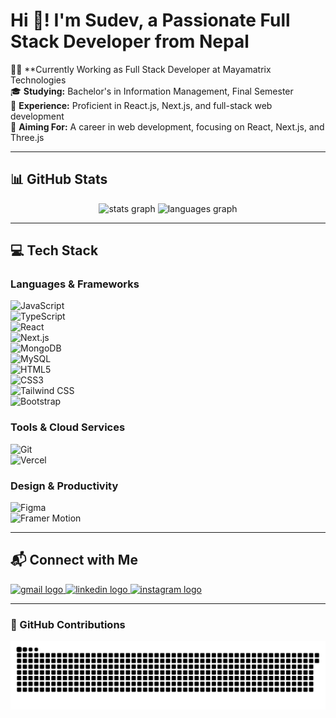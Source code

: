 # Hi 👋! I'm Sudev, a Passionate Full Stack Developer from Nepal  

👨‍💻 **Currently Working as Full Stack Developer at Mayamatrix Technologies  
🎓 **Studying:** Bachelor's in Information Management, Final Semester  
💼 **Experience:** Proficient in React.js, Next.js, and full-stack web development  
🚀 **Aiming For:** A career in web development, focusing on React, Next.js, and Three.js  

---

## 📊 GitHub Stats  

<div align="center">
  <img src="https://github-readme-stats.vercel.app/api?username=sudevmagar&hide_title=false&hide_rank=false&show_icons=true&include_all_commits=true&count_private=true&disable_animations=false&theme=dracula&locale=en&hide_border=false" height="150" alt="stats graph"  />
  <img src="https://github-readme-stats.vercel.app/api/top-langs?username=sudevmagar&locale=en&hide_title=false&layout=compact&card_width=320&langs_count=5&theme=dracula&hide_border=false" height="150" alt="languages graph"  />
</div>  

---

## 💻 Tech Stack  

### **Languages & Frameworks**  
![JavaScript](https://img.shields.io/badge/JavaScript-%23F7DF1E.svg?style=for-the-badge&logo=javascript&logoColor=black)  
![TypeScript](https://img.shields.io/badge/TypeScript-%23007ACC.svg?style=for-the-badge&logo=typescript&logoColor=white)  
![React](https://img.shields.io/badge/React-%2320232a.svg?style=for-the-badge&logo=react&logoColor=%2361DAFB)  
![Next.js](https://img.shields.io/badge/Next.js-black?style=for-the-badge&logo=next.js&logoColor=white)  
![MongoDB](https://img.shields.io/badge/MongoDB-%234ea94b.svg?style=for-the-badge&logo=mongodb&logoColor=white)  
![MySQL](https://img.shields.io/badge/MySQL-%2300758F.svg?style=for-the-badge&logo=mysql&logoColor=white)  
![HTML5](https://img.shields.io/badge/HTML5-%23E34F26.svg?style=for-the-badge&logo=html5&logoColor=white)  
![CSS3](https://img.shields.io/badge/CSS3-%231572B6.svg?style=for-the-badge&logo=css3&logoColor=white)  
![Tailwind CSS](https://img.shields.io/badge/TailwindCSS-%2338B2AC.svg?style=for-the-badge&logo=tailwind-css&logoColor=white)  
![Bootstrap](https://img.shields.io/badge/Bootstrap-%23563D7C.svg?style=for-the-badge&logo=bootstrap&logoColor=white)  

### **Tools & Cloud Services**  
![Git](https://img.shields.io/badge/Git-%23F05032.svg?style=for-the-badge&logo=git&logoColor=white)  
![Vercel](https://img.shields.io/badge/Vercel-%23000000.svg?style=for-the-badge&logo=vercel&logoColor=white)  

### **Design & Productivity**  
![Figma](https://img.shields.io/badge/Figma-%23F24E1E.svg?style=for-the-badge&logo=figma&logoColor=white)  
![Framer Motion](https://img.shields.io/badge/Framer-black?style=for-the-badge&logo=framer&logoColor=blue)  

---

## 📬 Connect with Me  

<div align="left">
  <a href="mailto:sudebm789@gmail.com">
    <img src="https://img.shields.io/static/v1?message=Gmail&logo=gmail&label=&color=D14836&logoColor=white&labelColor=&style=for-the-badge" height="35" alt="gmail logo"  />
  </a>
  <a href="https://www.linkedin.com/in/sudevo7/">
    <img src="https://img.shields.io/static/v1?message=LinkedIn&logo=linkedin&label=&color=0077B5&logoColor=white&labelColor=&style=for-the-badge" height="35" alt="linkedin logo"  />
  </a>
  <a href="https://www.instagram.com/sudevo7_/">
    <img src="https://img.shields.io/static/v1?message=Instagram&logo=instagram&label=&color=E4405F&logoColor=white&labelColor=&style=for-the-badge" height="35" alt="instagram logo"  />
  </a>
</div>  

---

### 🐍 GitHub Contributions  

<picture>
  <source media="(prefers-color-scheme: dark)" srcset="https://raw.githubusercontent.com/sudevmagar/sudevmagar/output/github-snake-dark.svg" />
  <source media="(prefers-color-scheme: light)" srcset="https://raw.githubusercontent.com/sudevmagar/sudevmagar/output/github-snake.svg" />
  <img alt="GitHub Contribution Snake" src="https://raw.githubusercontent.com/sudevmagar/sudevmagar/output/github-snake.svg" />
</picture>  
